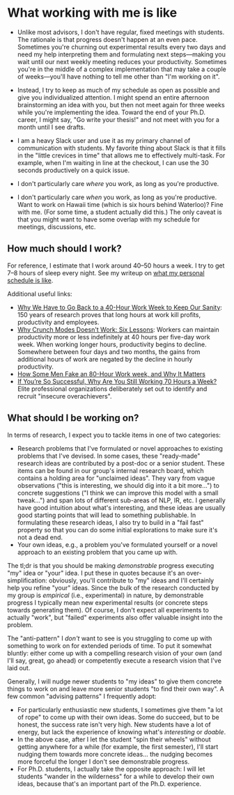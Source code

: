 # What working with me is like

+ Unlike most advisors, I don't have regular, fixed meetings with students.
The rationale is that progress doesn't happen at an even pace.
Sometimes you're churning out experimental results every two days and need my help interpreting them and formulating next steps&mdash;making you wait until our next weekly meeting reduces your productivity.
Sometimes you're in the middle of a complex implementation that may take a couple of weeks&mdash;you'll have nothing to tell me other than "I'm working on it".

+ Instead, I try to keep as much of my schedule as open as possible and give you individualized attention.
I might spend an entire afternoon brainstorming an idea with you, but then not meet again for three weeks while you're implementing the idea.
Toward the end of your Ph.D. career, I might say, "Go write your thesis!" and not meet with you for a month until I see drafts.

+ I am a heavy Slack user and use it as my primary channel of communication with students.
My favorite thing about Slack is that it fills in the "little crevices in time" that allows me to effectively multi-task.
For example, when I'm waiting in line at the checkout, I can use the 30 seconds productively on a quick issue.

+ I don't particularly care _where_ you work, as long as you're productive.

+ I don't particularly care _when_ you work, as long as you're productive.
Want to work on Hawaii time (which is six hours behind Waterloo)?
Fine with me.
(For some time, a student actually did this.)
The only caveat is that you might want to have some overlap with my schedule for meetings, discussions, etc.

## How much should I work?

For reference, I estimate that I work around 40–50 hours a week.
I try to get 7–8 hours of sleep every night.
See my writeup on [what my personal schedule is like](what-my-personal-schedule-is-like.md).

Additional useful links:

+ [Why We Have to Go Back to a 40-Hour Work Week to Keep Our Sanity](https://www.alternet.org/2018/04/why-we-have-go-back-40-hour-work-week-keep-our-sanity/): 150 years of research proves that long hours at work kill profits, productivity and employees.
+ [Why Crunch Modes Doesn't Work: Six Lessons](https://igda.org/resources-archive/why-crunch-mode-doesnt-work-six-lessons-2005/): Workers can maintain productivity more or less indefinitely at 40 hours per five-day work week. When working longer hours, productivity begins to decline. Somewhere between four days and two months, the gains from additional hours of work are negated by the decline in hourly productivity.
+ [How Some Men Fake an 80-Hour Work week, and Why It Matters](http://www.nytimes.com/2015/05/05/upshot/how-some-men-fake-an-80-hour-workweek-and-why-it-matters.html)
+ [If You’re So Successful, Why Are You Still Working 70 Hours a Week?](https://hbr.org/2018/02/if-youre-so-successful-why-are-you-still-working-70-hours-a-week) Elite professional organizations deliberately set out to identify and recruit "insecure overachievers".

## What should I be working on?

In terms of research, I expect you to tackle items in one of two categories:

+ Research problems that I've formulated or novel approaches to existing problems that I've devised.
In some cases, these "ready-made" research ideas are contributed by a post-doc or a senior student.
These items can be found in our group's internal research board, which contains a holding area for "unclaimed ideas".
They vary from vague observations ("this is interesting, we should dig into it a bit more...") to concrete suggestions ("I think we can improve this model with a small tweak...") and span lots of different sub-areas of NLP, IR, etc.
I generally have good intuition about what's interesting, and these ideas are usually good starting points that will lead to something publishable.
In formulating these research ideas, I also try to build in a "fail fast" property so that you can do some initial explorations to make sure it's not a dead end.
+ Your own ideas, e.g., a problem you've formulated yourself or a novel approach to an existing problem that you came up with.

The tl;dr is that you should be making _demonstrable_ progress executing "my" idea or "your" idea.
I put these in quotes because it's an over-simplification: obviously, you'll contribute to "my" ideas and I'll certainly help you refine "your" ideas.
Since the bulk of the research conducted by my group is _empirical_ (i.e., experimental) in nature, by demonstrable progress I typically mean new experimental results (or concrete steps towards generating them).
Of course, I don't expect all experiments to actually "work", but "failed" experiments also offer valuable insight into the problem.

The "anti-pattern" I _don't_ want to see is you struggling to come up with something to work on for extended periods of time.
To put it somewhat bluntly: either come up with a compelling research vision of your own (and I'll say, great, go ahead) or competently execute a research vision that I've laid out.

Generally, I will nudge newer students to "my ideas" to give them concrete things to work on and leave more senior students "to find their own way".
A few common "advising patterns" I frequently adopt:

+ For particularly enthusiastic new students, I sometimes give them "a lot of rope" to come up with their own ideas.
Some do succeed, but to be honest, the success rate isn't very high.
New students have a lot of energy, but lack the experience of knowing what's _interesting_ or _doable_.
+ In the above case, after I let the student "spin their wheels" without getting anywhere for a while (for example, the first semester), I'll start nudging them towards more concrete ideas... the nudging becomes more forceful the longer I don't see demonstrable progress.
+ For Ph.D. students, I actually take the opposite approach: I will let students "wander in the wilderness" for a while to develop their own ideas, because that's an important part of the Ph.D. experience.

